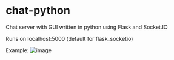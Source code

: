 # chat-python
Chat server with GUI written in python using Flask and Socket.IO

Runs on localhost:5000 (default for flask_socketio)

Example:
![image](https://user-images.githubusercontent.com/65210276/194471162-9fd16adf-5ab4-47af-8041-795ef938f689.png)
